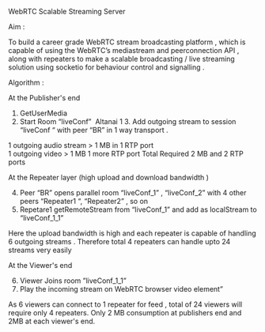 WebRTC Scalable Streaming Server
 
Aim :
 
To build a career grade WebRTC stream broadcasting platform , which is capable of using the 
WebRTC’s mediastream and peerconnection API , along with repeaters to make a scalable 
broadcasting / live streaming solution using socketio for behaviour control and signalling .  

Algorithm :
 
At the Publisher's end
 
1. GetUserMedia 
2. Start Room “liveConf” 
­
Altanai
1 3. Add outgoing stream to session “liveConf “ with peer “BR” in 1 way transport . 
 
1 outgoing audio stream ­> 1 MB in 1 RTP port  
1 outgoing video ­> 1 MB  1 more RTP port 
Total Required 2 MB and 2 RTP ports  
 
 
 
At the Repeater layer (high upload and download bandwidth )
 
4. Peer “BR” opens parallel room “liveConf_1” , “liveConf_2” with 4 other peers “Repeater1 “, 
“Repeater2” , so on  
5. Repetare1 getRemoteStream from “liveConf_1” and add as localStream to “liveConf_1_1” 
 
Here the upload bandwidth is high and each repeater is capable of handling 6 outgoing streams 
. Therefore total 4 repeaters can handle upto 24 streams very easily 
 
 
 
At the Viewer's end
 
6. Viewer Joins room ”liveConf_1_1” 
7. Play the incoming stream on WebRTC browser video element”  
 
As 6 viewers can connect to 1 repeater for feed , total of  24 viewers will require only 4 
repeaters. 
Only 2 MB consumption at publishers end and 2MB at each viewer's end. 
